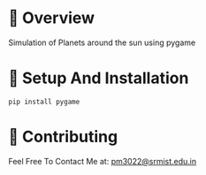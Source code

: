 
# 🌟 Overview
Simulation of Planets around the sun using pygame 
# 🔧 Setup And Installation 
```
pip install pygame
```
# 👐 Contributing
Feel Free To Contact Me at:
pm3022@srmist.edu.in

